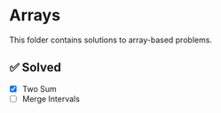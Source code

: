 # Arrays

This folder contains solutions to array-based problems.

## ✅ Solved
- [x] Two Sum
- [ ] Merge Intervals
